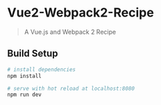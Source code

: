 # Vue2-Webpack2-Recipe

> A Vue.js and Webpack 2 Recipe

## Build Setup

``` bash
# install dependencies
npm install

# serve with hot reload at localhost:8080
npm run dev

```
